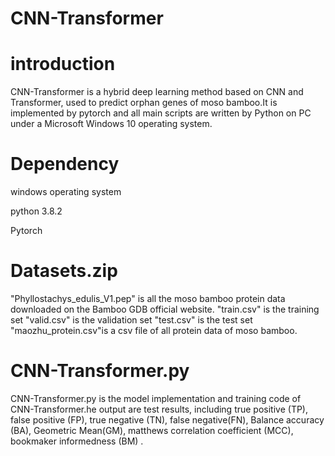 # CNN-Transformer



# introduction
CNN-Transformer is a hybrid deep learning method based on CNN and Transformer, used to predict orphan genes of moso bamboo.It is implemented by pytorch and all main scripts are written by Python on PC under a Microsoft Windows 10 operating system.

# Dependency
windows operating system

python 3.8.2

Pytorch

# Datasets.zip
"Phyllostachys_edulis_V1.pep" is all the moso bamboo protein data downloaded on the Bamboo GDB official website.
"train.csv" is the training set
"valid.csv" is the validation set
"test.csv" is the test set
"maozhu_protein.csv"is a csv file of all protein data of moso bamboo.
# CNN-Transformer.py
CNN-Transformer.py is the model implementation and training code of CNN-Transformer.he output are test results, including true positive (TP), false positive (FP), true negative (TN), false negative(FN), Balance accuracy (BA),  Geometric Mean(GM), matthews correlation coefficient (MCC), bookmaker informedness (BM) .
